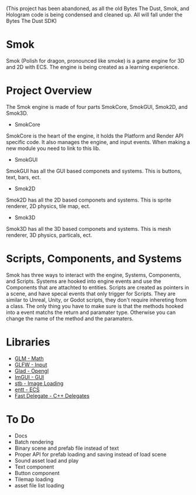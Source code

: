 (This project has been abandoned, as all the old Bytes The Dust, Smok, and Hologram code is being condensed and cleaned up. All will fall under the Bytes The Dust SDK)

# Smok
Smok (Polish for dragon, pronounced like smoke) is a game engine for 3D and 2D with ECS. The engine is being created as a learning experience.

# Project Overview
The Smok engine is made of four parts SmokCore, SmokGUI, Smok2D, and Smok3D.

- SmokCore

SmokCore is the heart of the engine, it holds the Platform and Render API specific code. It also manages the engine, and input events. When making a new module you need to link to this lib.

- SmokGUI

SmokGUI has all the GUI based componets and systems. This is buttons, text, bars, ect.

- Smok2D

Smok2D has all the 2D based componets and systems. This is sprite renderer, 2D physics, tile map, ect.

- Smok3D

Smok3D has all the 3D based componets and systems. This is mesh renderer, 3D physics, particals, ect.

# Scripts, Components, and Systems

Smok has three ways to interact with the engine, Systems, Components, and Scripts. Systems are hooked into engine events and use the Components that are attachted to entities. Scripts are created as pointers in a scene, and have specal events that only trigger for Scripts. They are similar to Unreal, Unity, or Godot scripts, they don't require inhereting from a class. The only thing you have to make sure is that the methods hooked into a event matchs the return and paramater type. Otherwise you can change the name of the method and the paramaters.


# Libraries
- [GLM - Math](http://glm.g-truc.net/0.9.8/index.html)
- [GLFW - Input](https://www.glfw.org/)
- [Glad - Opengl](https://github.com/Dav1dde/glad)
- [ImGUI - GUI](https://github.com/ocornut/imgui)
- [stb - Image Loading](https://github.com/nothings/stb)
- [entt - ECS](https://github.com/skypjack/entt)
- [Fast Delegate - C++ Delegates](https://www.codeproject.com/Articles/7150/Member-Function-Pointers-and-the-Fastest-Possible)

# To Do

- Docs
- Batch rendering
- Binary scene and prefab file instead of text
- Proper API for prefab loading and saving instead of load scene
- Sound asset load and play
- Text component
- Button component
- Tilemap loading
- asset file list loading
